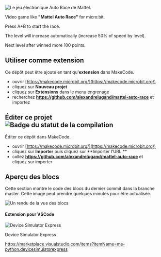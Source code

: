 ![Le jeu électronique Auto Race de Mattel.](https://upload.wikimedia.org/wikipedia/commons/thumb/5/5b/Mattel_Electronics_Auto_Race%2C_No._9879%2C_Red_LED%2C_Made_In_Hong_Kong%2C_Copyright_1976_%28LED_Handheld_Electronic_Game%29.jpg/220px-Mattel_Electronics_Auto_Race%2C_No._9879%2C_Red_LED%2C_Made_In_Hong_Kong%2C_Copyright_1976_%28LED_Handheld_Electronic_Game%29.jpg)

Video game like **"Mattel Auto Race"** for micro:bit. 

Press A+B to start the race. 

The level will increase automatically (increase 50% of speed by level). 

Next level after winned more 100 points.


## Utiliser comme extension

Ce dépôt peut être ajouté en tant qu'**extension** dans MakeCode.

* ouvrir [https://makecode.microbit.org/](https://makecode.microbit.org/)
* cliquez sur **Nouveau projet**
* cliquez sur **Extensions** dans le menu engrenage
* recherchez **https://github.com/alexandrelugand/mattel-auto-race** et importez

## Éditer ce projet ![Badge du statut de la compilation](https://github.com/alexandrelugand/mattel-auto-race/workflows/MakeCode/badge.svg)

Éditer ce dépôt dans MakeCode.

* ouvrir [https://makecode.microbit.org/](https://makecode.microbit.org/)
* cliquez sur **Importer** puis cliquez sur **Importer l'URL **
* collez **https://github.com/alexandrelugand/mattel-auto-race** et cliquez sur importer

## Aperçu des blocs

Cette section montre le code des blocs du dernier commit dans la branche master.
Cette image peut prendre quelques minutes pour être actualisée.

![Un rendu de la vue des blocs](https://github.com/alexandrelugand/mattel-auto-race/raw/master/.github/makecode/blocks.png)

#### Extension pour VSCode

![Device Simulator Express](https://ms-python.gallerycdn.vsassets.io/extensions/ms-python/devicesimulatorexpress/2020.0.36321/1587585887579/Microsoft.VisualStudio.Services.Icons.Default)

Device Simulator Express

https://marketplace.visualstudio.com/items?itemName=ms-python.devicesimulatorexpress
